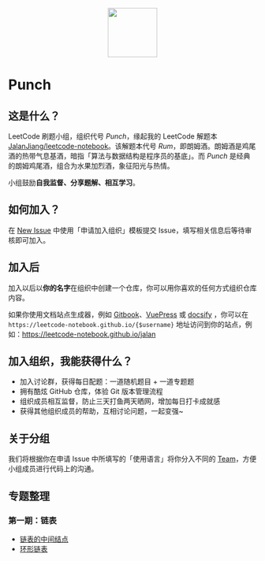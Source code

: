 <p align="center"><img width="100px" src="https://www.easyicon.net/api/resizeApi.php?id=1211491&size=128"></p>

# Punch

## 这是什么？

LeetCode 刷题小组，组织代号 *Punch*，缘起我的 LeetCode 解题本 [JalanJiang/leetcode-notebook](https://github.com/JalanJiang/leetcode-notebook)。该解题本代号 *Rum*，即朗姆酒。朗姆酒是鸡尾酒的热带气息基酒，暗指「算法与数据结构是程序员的基底」。而 *Punch* 是经典的朗姆鸡尾酒，组合为水果加烈酒，象征阳光与热情。

小组鼓励**自我监督、分享题解、相互学习**。

## 如何加入？

在 [New Issue](https://github.com/leetcode-notebook/leetcode-notebook.github.io/issues/new/choose) 中使用「申请加入组织」模板提交 Issue，填写相关信息后等待审核即可加入。

## 加入后

加入以后以**你的名字**在组织中创建一个仓库，你可以用你喜欢的任何方式组织仓库内容。

如果你使用文档站点生成器，例如 [Gitbook](https://www.gitbook.com/)、[VuePress](https://github.com/vuejs/vuepress) 或 [docsify](https://docsify.js.org/#/) ，你可以在 `https://leetcode-notebook.github.io/{$username}` 地址访问到你的站点，例如：https://leetcode-notebook.github.io/jalan

## 加入组织，我能获得什么？

- 加入讨论群，获得每日配题：一道随机题目 + 一道专题题
- 拥有酷炫 GitHub 仓库，体验 Git 版本管理流程
- 组织成员相互监督，防止三天打鱼两天晒网，增加每日打卡成就感
- 获得其他组织成员的帮助，互相讨论问题，一起变强~

## 关于分组

我们将根据你在申请 Issue 中所填写的「使用语言」将你分入不同的 [Team](https://github.com/orgs/leetcode-notebook/teams)，方便小组成员进行代码上的沟通。

## 专题整理

### 第一期：链表

- [链表的中间结点](https://leetcode-cn.com/problems/middle-of-the-linked-list/)
- [环形链表](https://leetcode-cn.com/problems/linked-list-cycle/)